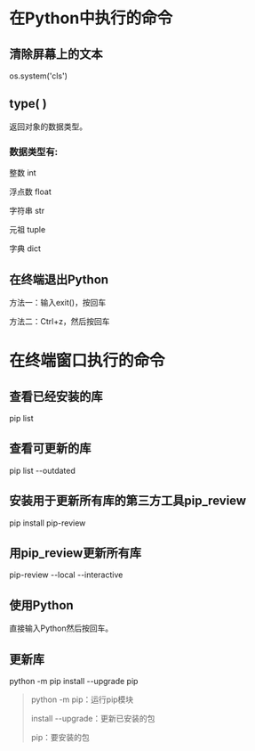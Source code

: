 # 在Python中执行的命令

## 清除屏幕上的文本

os.system('cls')

## type( )

返回对象的数据类型。

### 数据类型有:

整数 int

浮点数 float

字符串 str

元祖 tuple

字典 dict

## 在终端退出Python

方法一：输入exit()，按回车

方法二：Ctrl+z，然后按回车










# 在终端窗口执行的命令

## 查看已经安装的库 

pip list

## 查看可更新的库

pip list --outdated

## 安装用于更新所有库的第三方工具pip_review

pip install pip-review

## 用pip_review更新所有库

pip-review --local --interactive

## 使用Python

直接输入Python然后按回车。

## 更新库

python -m pip install --upgrade pip

>python -m pip：运行pip模块
>
>install --upgrade：更新已安装的包
>
>pip：要安装的包


